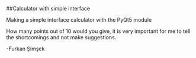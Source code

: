 ##Calculator with simple interface

Making a simple interface calculator with the PyQt5 module

How many points out of 10 would you give, it is very important for me to tell the shortcomings and not make suggestions.

-Furkan Şimşek